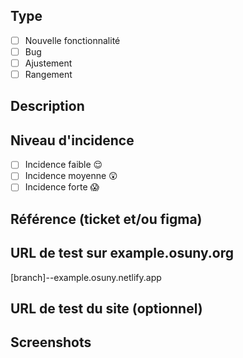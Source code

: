 ## Type

- [ ] Nouvelle fonctionnalité
- [ ] Bug
- [ ] Ajustement
- [ ] Rangement

## Description



## Niveau d'incidence

- [ ] Incidence faible 😌
- [ ] Incidence moyenne 😲
- [ ] Incidence forte 😱

## Référence (ticket et/ou figma)



## URL de test sur example.osuny.org

[branch]--example.osuny.netlify.app

## URL de test du site (optionnel)



## Screenshots


